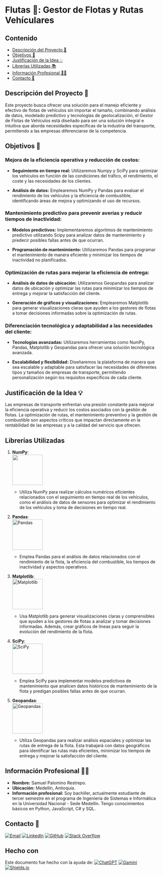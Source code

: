 # Flutas 🍇: Gestor de Flotas y Rutas Vehículares

## Contenido
- [Descripción del Proyecto 📖](#descripción-del-proyecto)
- [Objetivos 🎯](#objetivos)
- [Justificación de la Idea 💡](#justificación-de-la-idea)
- [Librerías Utilizadas 📚](#librerías-utilizadas)
- [Información Profesional 👨‍🎓](#información-profesional)
- [Contacto 📲](#contacto)

## Descripción del Proyecto 📖

Este proyecto busca ofrecer una solución para el manejo eficiente y efectivo de flotas de vehículos sin importar el tamaño, combinando análisis de datos, modelado predictivo y tecnologías de geolocalización, el Gestor de Flotas de Vehículos está diseñado para ser una solución integral e intuitiva que aborda necesidades específicas de la industria del transporte, permitiendo a las empresas diferenciarse de la competencia.

## Objetivos 🎯

### Mejora de la eficiencia operativa y reducción de costos:

- **Seguimiento en tiempo real:** Utilizaremos Numpy y SciPy para optimizar los vehículos en función de las condiciones del tráfico, el rendimiento, el coste y las necesidades de los clientes.
  
- **Análisis de datos:** Emplearemos NumPy y Pandas para evaluar el rendimiento de los vehículos y la eficiencia de combustible, identificando áreas de mejora y optimizando el uso de recursos.

### Mantenimiento predictivo para prevenir averías y reducir tiempos de inactividad:

- **Modelos predictivos:** Implementaremos algoritmos de mantenimiento predictivo utilizando Scipy para analizar datos de mantenimiento y predecir posibles fallas antes de que ocurran.
  
- **Programación de mantenimiento:** Utilizaremos Pandas para programar el mantenimiento de manera eficiente y minimizar los tiempos de inactividad no planificados.

### Optimización de rutas para mejorar la eficiencia de entrega:

- **Análisis de datos de ubicación:** Utilizaremos Geopandas para analizar datos de ubicación y optimizar las rutas para minimizar los tiempos de entrega y mejorar la satisfacción del cliente.
  
- **Generación de gráficos y visualizaciones:** Emplearemos Matplotlib para generar visualizaciones claras que ayuden a los gestores de flotas a tomar decisiones informadas sobre la optimización de rutas.

### Diferenciación tecnológica y adaptabilidad a las necesidades del cliente:

- **Tecnologías avanzadas:** Utilizaremos herramientas como NumPy, Pandas, Matplotlib y Geopandas para ofrecer una solución tecnológica avanzada.
  
- **Escalabilidad y flexibilidad:** Diseñaremos la plataforma de manera que sea escalable y adaptable para satisfacer las necesidades de diferentes tipos y tamaños de empresas de transporte, permitiendo personalización según los requisitos específicos de cada cliente.

## Justificación de la Idea 💡

Las empresas de transporte enfrentan una presión constante para mejorar la eficiencia operativa y reducir los costos asociados con la gestión de flotas. La optimización de rutas, el mantenimiento preventivo y la gestión de combustible son aspectos críticos que impactan directamente en la rentabilidad de las empresas y a la calidad del servicio que ofrecen.

## Librerías Utilizadas

1. **NumPy**:  
   <img src="https://numpy.org/images/logo.svg" width="100"/>

   - Utiliza NumPy para realizar cálculos numéricos eficientes relacionados con el seguimiento en tiempo real de los vehículos, como el análisis de datos de sensores para optimizar el rendimiento de los vehículos y toma de decisiones en tiempo real.

2. **Pandas**:  
   <img src="https://pandas.pydata.org/static/img/pandas_secondary.svg" alt="Pandas" width="100"/>

   - Emplea Pandas para el análisis de datos relacionados con el rendimiento de la flota, la eficiencia del combustible, los tiempos de inactividad y aspectos operativos.

3. **Matplotlib**:  
   <img src="https://icon.icepanel.io/Technology/svg/Matplotlib.svg" alt="Matplotlib" width="100"/>

   - Usa Matplotlib para generar visualizaciones claras y comprensibles que ayuden a los gestores de flotas a analizar y tomar decisiones informadas. Además, crear gráficos de líneas para seguir la evolución del rendimiento de la flota.
     
4. **SciPy**:  
   <img src="https://scipy.org/images/logo.svg" alt="SciPy" width="100"/>

   - Emplea SciPy para implementar modelos predictivos de mantenimiento que analicen datos históricos de mantenimiento de la flota y predigan posibles fallas antes de que ocurran.

5. **Geopandas**:  
   <img src="https://docs.geopandas.org/en/v0.14.1/_images/geopandas_icon.png" alt="Geopandas" width="100"/>

   - Utiliza Geopandas para realizar análisis espaciales y optimizar las rutas de entrega de la flota. Esta trabajará con datos geográficos para identificar las rutas más eficientes, minimizar los tiempos de entrega y mejorar la satisfacción del cliente.

## Información Profesional 👨‍🎓

- **Nombre:** Samuel Palomino Restrepo.
- **Ubicación:** Medellín, Antioquia.
- **Información profesional:** Soy bachiller, actualmente estudiante de tercer semestre en el programa de Ingeniería de Sistemas e Informática en la Universidad Nacional - Sede Medellín. Tengo conocimientos básicos en Python, JavaScript, C# y SQL.

## Contacto 📲

[![Email](https://img.shields.io/badge/Email-spalominor%40unal.edu.co-green?style=for-the-badge&logo=gmail)](mailto:spalominor@unal.edu.co)
[![LinkedIn](https://img.shields.io/badge/LinkedIn-0077B5?style=for-the-badge&logo=linkedin&logoColor=white)](https://www.linkedin.com/in/samuel-palomino-9680352ba/)
[![GitHub](https://img.shields.io/badge/GitHub-100000?style=for-the-badge&logo=github&logoColor=white)](https://github.com/spalominor)
[![Stack Overflow](https://img.shields.io/badge/Stack%20Overflow-FE7A16?style=for-the-badge&logo=stack-overflow&logoColor=white)](https://stackoverflow.com/users/23651826/spalominor)

## Hecho con
Este documento fue hecho con la ayuda de:
[![ChatGPT](https://img.shields.io/badge/ChatGPT-Informational?style=flat&logo=openai&logoColor=white)](https://openai.com/chatgpt)
[![Gamini](https://img.shields.io/badge/Gamini-Informational?style=flat&logo=opensourceinitiative&logoColor=white)](https://gamini.design/)
[![Shields.io](https://img.shields.io/badge/Shields.io-Informational?style=flat&logo=javascript&logoColor=white)](https://shields.io/)

